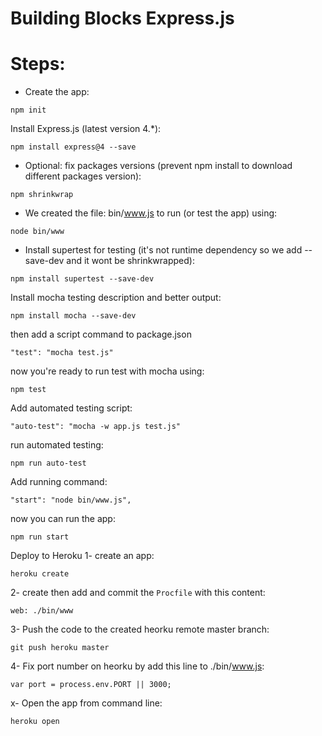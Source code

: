 # Building Blocks Express.js

# Steps:

- Create the app:
```
npm init
```

Install Express.js (latest version 4.*):
```
npm install express@4 --save
```

- Optional: fix packages versions (prevent npm install to download
different packages version):
```
npm shrinkwrap
```
- We created the file: bin/www.js to run (or test the app) using:
```
node bin/www
```
- Install supertest for testing (it's not runtime dependency so we add --save-dev and it wont be shrinkwrapped):
```
npm install supertest --save-dev
```

Install mocha testing description and better output:
```
npm install mocha --save-dev
```
then add a script command to package.json
```
"test": "mocha test.js"
```
now you're ready to run test with mocha using:
```
npm test
```
Add automated testing script:
```
"auto-test": "mocha -w app.js test.js"
```
run automated testing:
```
npm run auto-test
```
Add running command:
```
"start": "node bin/www.js",
```
now you can run the app:
```
npm run start
```

Deploy to Heroku
1- create an app:
```
heroku create
```
2- create then add and commit the `Procfile` with this content:
```
web: ./bin/www
```
3- Push the code to the created heorku remote master branch:
```
git push heroku master
```
4- Fix port number on heorku by add this line to ./bin/www.js:
```
var port = process.env.PORT || 3000;
```

x- Open the app from command line:
```
heroku open
```
